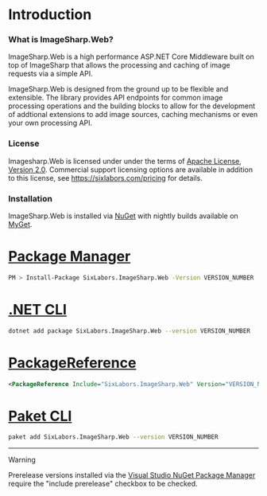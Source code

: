 # Introduction

### What is ImageSharp.Web?
ImageSharp.Web is a high performance ASP.NET Core Middleware built on top of ImageSharp that allows the processing and caching of image requests via a simple API.

ImageSharp.Web is designed from the ground up to be flexible and extensible. The library provides API endpoints for common image processing operations and the building blocks to allow for the development of addtional extensions to add image sources, caching mechanisms or even your own processing API.  

### License  
Imagesharp.Web is licensed under under the terms of [Apache License, Version 2.0](https://opensource.org/licenses/Apache-2.0). Commercial support licensing options are available in addition to this license, see https://sixlabors.com/pricing for details.
  
### Installation
  
ImageSharp.Web is installed via [NuGet](https://www.nuget.org/packages/SixLabors.ImageSharp.Web) with nightly builds available on [MyGet](https://www.myget.org/feed/sixlabors/package/nuget/SixLabors.ImageSharp.Web).

# [Package Manager](#tab/tabid-1)

```bash
PM > Install-Package SixLabors.ImageSharp.Web -Version VERSION_NUMBER
```

# [.NET CLI](#tab/tabid-2)

```bash
dotnet add package SixLabors.ImageSharp.Web --version VERSION_NUMBER
```

# [PackageReference](#tab/tabid-3)

```xml
<PackageReference Include="SixLabors.ImageSharp.Web" Version="VERSION_NUMBER" />
```

# [Paket CLI](#tab/tabid-4)

```bash
paket add SixLabors.ImageSharp.Web --version VERSION_NUMBER
```

***

>[!WARNING]
>Prerelease versions installed via the [Visual Studio NuGet Package Manager](https://docs.microsoft.com/en-us/nuget/consume-packages/install-use-packages-visual-studio) require the "include prerelease" checkbox to be checked.